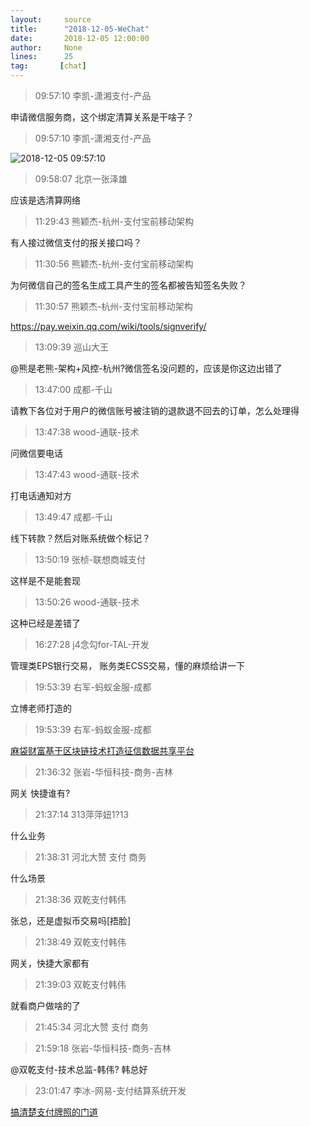 ```yaml
---
layout:     source 
title:      "2018-12-05-WeChat"
date:       2018-12-05 12:00:00
author:     None
lines:      25 
tag:       [chat]
---
```

> 09:57:10  李凯-潇湘支付-产品  
   
申请微信服务商，这个绑定清算关系是干啥子？  
   
> 09:57:10  李凯-潇湘支付-产品  
   
![2018-12-05 09:57:10](http://static.cocolian.cn/img/20181205_095710.png) 
   
> 09:58:07  北京一张泽雄  
   
应该是选清算网络  
   
> 11:29:43  熊颖杰-杭州-支付宝前移动架构  
   
有人接过微信支付的报关接口吗？  
   
> 11:30:56  熊颖杰-杭州-支付宝前移动架构  
   
为何微信自己的签名生成工具产生的签名都被告知签名失败？  
   
> 11:30:57  熊颖杰-杭州-支付宝前移动架构  
   
https://pay.weixin.qq.com/wiki/tools/signverify/  
   
> 13:09:39  巡山大王  
   
@熊是老熊-架构+风控-杭州?微信签名没问题的，应该是你这边出错了  
   
> 13:47:00  成都-千山  
   
请教下各位对于用户的微信账号被注销的退款退不回去的订单，怎么处理得  
   
> 13:47:38  wood-通联-技术  
   
问微信要电话  
   
> 13:47:43  wood-通联-技术  
   
打电话通知对方  
   
> 13:49:47  成都-千山  
   
线下转款？然后对账系统做个标记？  
   
> 13:50:19  张桢-联想商城支付  
   
这样是不是能套现  
   
> 13:50:26  wood-通联-技术  
   
这种已经是差错了  
   
> 16:27:28  j4念勾for-TAL-开发  
   
管理类EPS银行交易， 账务类ECSS交易，懂的麻烦给讲一下  
   
> 19:53:39  右军-蚂蚁金服-成都  
   
立博老师打造的  
   
> 19:53:39  右军-蚂蚁金服-成都  
   
[麻袋财富基于区块链技术打造征信数据共享平台
](http://mp.weixin.qq.com/s?__biz=MzA3Mjk4NTk2OQ==&amp;amp;amp;mid=2653763839&amp;amp;amp;idx=1&amp;amp;amp;sn=b36fa1998d3d99dcc387df53f5a6a454&amp;amp;amp;chksm=84cc64e1b3bbedf7a914af0945b6fd737d511889e1478b561f55c30eafe4689ded92ccf18323&amp;amp;amp;mpshare=1&amp;amp;amp;scene=1&amp;amp;amp;srcid=120592prFUCYdx7FMY0WJy9w#rd)  
   
> 21:36:32  张岩-华恒科技-商务-吉林  
   
网关  快捷谁有?  
   
> 21:37:14  313萍萍妞1?13  
   
什么业务  
   
> 21:38:31  河北大赞 支付 商务  
   
什么场景  
   
> 21:38:36  双乾支付韩伟  
   
张总，还是虚拟币交易吗[捂脸]  
   
> 21:38:49  双乾支付韩伟  
   
网关，快捷大家都有  
   
> 21:39:03  双乾支付韩伟  
   
就看商户做啥的了  
   
> 21:45:34  河北大赞 支付 商务  
   
> 21:59:18  张岩-华恒科技-商务-吉林  
   
@双乾支付-技术总监-韩伟?   韩总好  
   
> 23:01:47  李冰-网易-支付结算系统开发  
   
[搞清楚支付牌照的门道
](http://mp.weixin.qq.com/s?__biz=MzU4MzUwMDU0NQ==&amp;amp;amp;mid=2247484260&amp;amp;amp;idx=1&amp;amp;amp;sn=0796782faaa41b8fbf1ba466ca69da35&amp;amp;amp;chksm=fda9550acadedc1c619c6b7a8e94275e718565fc2d7544173e367ce65fcc0d1f861be9675a96&amp;amp;amp;mpshare=1&amp;amp;amp;scene=1&amp;amp;amp;srcid=1205gMYrauUJNbl8D8PUJv23#rd)  
   
